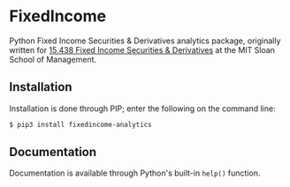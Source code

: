 # FixedIncome
Python Fixed Income Securities &amp; Derivatives analytics package, originally written for [15.438 Fixed Income Securities &amp; Derivatives](http://student.mit.edu/catalog/m15b.html#15.438) at the MIT Sloan School of Management.

## Installation
Installation is done through PIP; enter the following on the command line:
```bash
$ pip3 install fixedincome-analytics
```

## Documentation
Documentation is available through Python's built-in `help()` function.